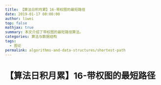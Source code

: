 ```yaml
---
title: 【算法日积月累】16-带权图的最短路径
date: 2019-01-17 08:00:00
author: liwei
top: false
mathjax: true
summary: 本文介绍了带权图的最短路径算法。
categories: 算法与数据结构
tags:
  - 图论
permalink: algorithms-and-data-structures/shortest-path
---
```



# 【算法日积月累】16-带权图的最短路径

